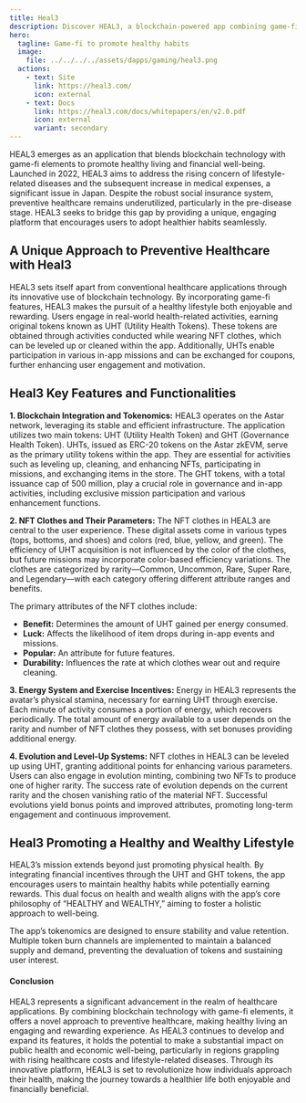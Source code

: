 ```yaml
---
title: Heal3
description: Discover HEAL3, a blockchain-powered app combining game-fi to promote healthy habits and financial rewards.
hero:
  tagline: Game-fi to promote healthy habits
  image: 
    file: ../../../../assets/dapps/gaming/heal3.png
  actions:
    - text: Site
      link: https://heal3.com/
      icon: external
    - text: Docs
      link: https://heal3.com/docs/whitepapers/en/v2.0.pdf
      icon: external
      variant: secondary
---
```


HEAL3 emerges as an application that blends blockchain technology with game-fi elements to promote healthy living and financial well-being. Launched in 2022, HEAL3 aims to address the rising concern of lifestyle-related diseases and the subsequent increase in medical expenses, a significant issue in Japan. Despite the robust social insurance system, preventive healthcare remains underutilized, particularly in the pre-disease stage. HEAL3 seeks to bridge this gap by providing a unique, engaging platform that encourages users to adopt healthier habits seamlessly.

## A Unique Approach to Preventive Healthcare with Heal3
HEAL3 sets itself apart from conventional healthcare applications through its innovative use of blockchain technology. By incorporating game-fi features, HEAL3 makes the pursuit of a healthy lifestyle both enjoyable and rewarding. Users engage in real-world health-related activities, earning original tokens known as UHT (Utility Health Tokens). These tokens are obtained through activities conducted while wearing NFT clothes, which can be leveled up or cleaned within the app. Additionally, UHTs enable participation in various in-app missions and can be exchanged for coupons, further enhancing user engagement and motivation.

## Heal3 Key Features and Functionalities
**1. Blockchain Integration and Tokenomics:** HEAL3 operates on the Astar network, leveraging its stable and efficient infrastructure. The application utilizes two main tokens: UHT (Utility Health Token) and GHT (Governance Health Token). UHTs, issued as ERC-20 tokens on the Astar zkEVM, serve as the primary utility tokens within the app. They are essential for activities such as leveling up, cleaning, and enhancing NFTs, participating in missions, and exchanging items in the store. The GHT tokens, with a total issuance cap of 500 million, play a crucial role in governance and in-app activities, including exclusive mission participation and various enhancement functions.

**2. NFT Clothes and Their Parameters:** The NFT clothes in HEAL3 are central to the user experience. These digital assets come in various types (tops, bottoms, and shoes) and colors (red, blue, yellow, and green). The efficiency of UHT acquisition is not influenced by the color of the clothes, but future missions may incorporate color-based efficiency variations. The clothes are categorized by rarity—Common, Uncommon, Rare, Super Rare, and Legendary—with each category offering different attribute ranges and benefits.

The primary attributes of the NFT clothes include:

- **Benefit:** Determines the amount of UHT gained per energy consumed.
- **Luck:** Affects the likelihood of item drops during in-app events and missions.
- **Popular:** An attribute for future features.
- **Durability:** Influences the rate at which clothes wear out and require cleaning.

**3. Energy System and Exercise Incentives:** Energy in HEAL3 represents the avatar’s physical stamina, necessary for earning UHT through exercise. Each minute of activity consumes a portion of energy, which recovers periodically. The total amount of energy available to a user depends on the rarity and number of NFT clothes they possess, with set bonuses providing additional energy.

**4. Evolution and Level-Up Systems:** NFT clothes in HEAL3 can be leveled up using UHT, granting additional points for enhancing various parameters. Users can also engage in evolution minting, combining two NFTs to produce one of higher rarity. The success rate of evolution depends on the current rarity and the chosen vanishing ratio of the material NFT. Successful evolutions yield bonus points and improved attributes, promoting long-term engagement and continuous improvement.

## Heal3 Promoting a Healthy and Wealthy Lifestyle
HEAL3’s mission extends beyond just promoting physical health. By integrating financial incentives through the UHT and GHT tokens, the app encourages users to maintain healthy habits while potentially earning rewards. This dual focus on health and wealth aligns with the app’s core philosophy of “HEALTHY and WEALTHY,” aiming to foster a holistic approach to well-being.

The app’s tokenomics are designed to ensure stability and value retention. Multiple token burn channels are implemented to maintain a balanced supply and demand, preventing the devaluation of tokens and sustaining user interest.

#### Conclusion
HEAL3 represents a significant advancement in the realm of healthcare applications. By combining blockchain technology with game-fi elements, it offers a novel approach to preventive healthcare, making healthy living an engaging and rewarding experience. As HEAL3 continues to develop and expand its features, it holds the potential to make a substantial impact on public health and economic well-being, particularly in regions grappling with rising healthcare costs and lifestyle-related diseases. Through its innovative platform, HEAL3 is set to revolutionize how individuals approach their health, making the journey towards a healthier life both enjoyable and financially beneficial.
